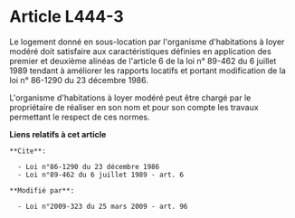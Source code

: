 # Article L444-3

Le logement donné en sous-location par l'organisme d'habitations à loyer modéré doit satisfaire aux caractéristiques définies
en application des premier et deuxième alinéas de l'article 6 de la loi n° 89-462 du 6 juillet 1989 tendant à améliorer les
rapports locatifs et portant modification de la loi n° 86-1290 du 23 décembre 1986. 

L'organisme d'habitations à loyer modéré peut être chargé par le propriétaire de réaliser en son nom et pour son compte les
travaux permettant le respect de ces normes.

**Liens relatifs à cet article**

	**Cite**:

	  - Loi n°86-1290 du 23 décembre 1986
	  - Loi n°89-462 du 6 juillet 1989 - art. 6

	**Modifié par**:

	  - Loi n°2009-323 du 25 mars 2009 - art. 96
